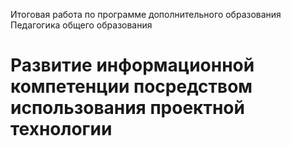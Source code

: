 Итоговая работа по программе дополнительного образования Педагогика общего образования
# Развитие информационной компетенции посредством использования проектной технологии